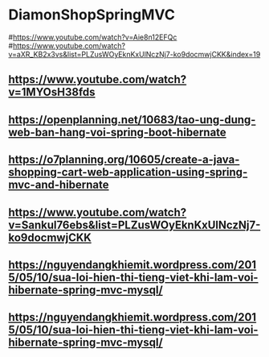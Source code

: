 # DiamonShopSpringMVC
#https://www.youtube.com/watch?v=Aie8n12EFQc
#https://www.youtube.com/watch?v=aXR_KB2x3vs&list=PLZusWOyEknKxUlNczNj7-ko9docmwjCKK&index=19
## https://www.youtube.com/watch?v=1MYOsH38fds
## https://openplanning.net/10683/tao-ung-dung-web-ban-hang-voi-spring-boot-hibernate
## https://o7planning.org/10605/create-a-java-shopping-cart-web-application-using-spring-mvc-and-hibernate
## https://www.youtube.com/watch?v=Sankul76ebs&list=PLZusWOyEknKxUlNczNj7-ko9docmwjCKK
## https://nguyendangkhiemit.wordpress.com/2015/05/10/sua-loi-hien-thi-tieng-viet-khi-lam-voi-hibernate-spring-mvc-mysql/
## https://nguyendangkhiemit.wordpress.com/2015/05/10/sua-loi-hien-thi-tieng-viet-khi-lam-voi-hibernate-spring-mvc-mysql/
